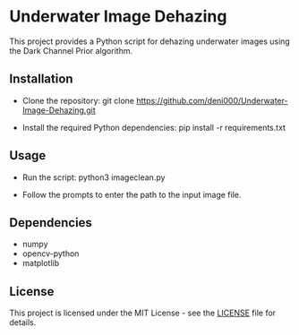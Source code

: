 # Underwater Image Dehazing

This project provides a Python script for dehazing underwater images using the Dark Channel Prior algorithm.

## Installation
- Clone the repository:
git clone https://github.com/deni000/Underwater-Image-Dehazing.git

- Install the required Python dependencies:
pip install -r requirements.txt

## Usage
- Run the script:
python3 imageclean.py

- Follow the prompts to enter the path to the input image file.

## Dependencies
- numpy
- opencv-python
- matplotlib

## License
This project is licensed under the MIT License - see the [LICENSE](LICENSE) file for details.

